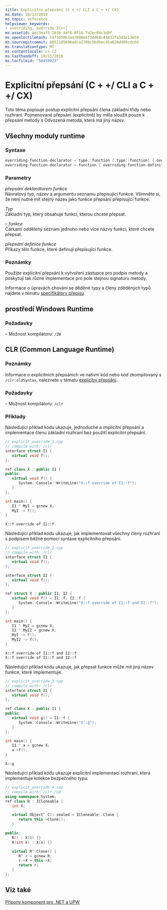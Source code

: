 ```yaml
---
title: Explicitní přepsání (C + +/ CLI a C + +/ CX)
ms.date: 10/12/2018
ms.topic: reference
helpviewer_keywords:
- overriding, override [C++]
ms.assetid: 4ec3eaf5-163b-4df8-8f16-7a2ec04c3d0f
ms.openlocfilehash: 54f3d50b3a47890e6f3dd68c41832fa3d1e13e59
ms.sourcegitcommit: 6052185696adca270bc9bdbec45a626dd89cdcdd
ms.translationtype: MT
ms.contentlocale: cs-CZ
ms.lasthandoff: 10/31/2018
ms.locfileid: "50459823"
---
```

# <a name="explicit-overrides--ccli-and-ccx"></a>Explicitní přepsání (C + +/ CLI a C + +/ CX)

Toto téma popisuje postup explicitní přepsání člena základní třídy nebo rozhraní. Pojmenované přepsání (explicitně) by měla sloužit pouze k přepsání metody s Odvozená metoda, která má jiný název.

## <a name="all-runtimes"></a>Všechny moduly runtime

### <a name="syntax"></a>Syntaxe

```cpp
overriding-function-declarator = type::function [,type::function] { overriding-function-definition }
overriding-function-declarator = function { overriding-function-definition }
```

### <a name="parameters"></a>Parametry

*přepsání deklarátorem funkce*<br/>
Návratový typ, název a argumentu seznamu přepisující funkce.  Všimněte si, že není nutné mít stejný název jako funkce přepsání přepisující funkce.

*Typ*<br/>
Základní typ, který obsahuje funkci, kterou chcete přepsat.

*– funkce*<br/>
Čárkami oddělený seznam jednoho nebo více názvy funkcí, které chcete přepsat.

*přepsání definice funkce*<br/>
Příkazy tělo funkce, které definují přepisující funkce.

### <a name="remarks"></a>Poznámky

Použijte explicitní přepsání k vytvoření zástupce pro podpis metody a poskytují tak různé implementace pro pole stejnou signaturu metody.

Informace o úpravách chování se děděné typy a členy zděděných typů najdete v tématu [specifikátory přepisu](../windows/override-specifiers-cpp-component-extensions.md).

## <a name="windows-runtime"></a>prostředí Windows Runtime

### <a name="requirements"></a>Požadavky

– Možnost kompilátoru: `/ZW`

## <a name="common-language-runtime"></a>CLR (Common Language Runtime)

### <a name="remarks"></a>Poznámky

Informace o explicitních přepsáních ve nativní kód nebo kód zkompilovaný s `/clr:oldSyntax`, naleznete v tématu [explicitní přepsání](../cpp/explicit-overrides-cpp.md).

### <a name="requirements"></a>Požadavky

– Možnost kompilátoru: `/clr`

### <a name="examples"></a>Příklady

Následující příklad kódu ukazuje, jednoduché a implicitní přepsání a implementace členu základní rozhraní bez použití explicitní přepsání.

```cpp
// explicit_override_1.cpp
// compile with: /clr
interface struct I1 {
   virtual void f();
};

ref class X : public I1 {
public:
   virtual void f() {
      System::Console::WriteLine("X::f override of I1::f");
   }
};

int main() {
   I1 ^ MyI = gcnew X;
   MyI -> f();
}
```

```Output
X::f override of I1::f
```

Následující příklad kódu ukazuje, jak implementovat všechny členy rozhraní s podpisem běžné pomocí syntaxe explicitního přepsání.

```cpp
// explicit_override_2.cpp
// compile with: /clr
interface struct I1 {
   virtual void f();
};

interface struct I2 {
   virtual void f();
};

ref struct X : public I1, I2 {
   virtual void f() = I1::f, I2::f {
      System::Console::WriteLine("X::f override of I1::f and I2::f");
   }
};

int main() {
   I1 ^ MyI = gcnew X;
   I2 ^ MyI2 = gcnew X;
   MyI -> f();
   MyI2 -> f();
}
```

```Output
X::f override of I1::f and I2::f
X::f override of I1::f and I2::f
```

Následující příklad kódu ukazuje, jak přepsat funkce může mít jiný název funkce, které implementuje.

```cpp
// explicit_override_3.cpp
// compile with: /clr
interface struct I1 {
   virtual void f();
};

ref class X : public I1 {
public:
   virtual void g() = I1::f {
      System::Console::WriteLine("X::g");
   }
};

int main() {
   I1 ^ a = gcnew X;
   a->f();
}
```

```Output
X::g
```

Následující příklad kódu ukazuje explicitní implementací rozhraní, která implementuje kolekce bezpečného typu.

```cpp
// explicit_override_4.cpp
// compile with: /clr /LD
using namespace System;
ref class R : ICloneable {
   int X;

   virtual Object^ C() sealed = ICloneable::Clone {
      return this->Clone();
   }

public:
   R() : X(0) {}
   R(int x) : X(x) {}

   virtual R^ Clone() {
      R^ r = gcnew R;
      r->X = this->X;
      return r;
   }
};
```

## <a name="see-also"></a>Viz také

[Přípony komponent pro .NET a UPW](../windows/component-extensions-for-runtime-platforms.md)
